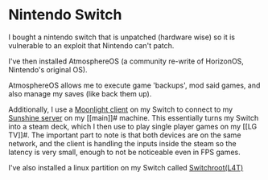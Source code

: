 # Nintendo Switch

I bought a nintendo switch that is unpatched (hardware wise) so it is vulnerable to an exploit that Nintendo can't patch.

I've then installed AtmosphereOS (a community re-write of HorizonOS,  Nintendo's original OS).

AtmosphereOS allows me to execute game 'backups', mod said games, and also manage my saves (like back them up).

Additionally, I use a [Moonlight client](https://github.com/XITRIX/Moonlight-Switch) on my Switch to connect to my [Sunshine server](https://github.com/LizardByte/Sunshine) on my [[main]]# machine. This essentially turns my Switch into a steam deck, which I then use
to play single player games on my [[LG TV]]#. The important part to note is that both devices are on the same network, and the client is handling the inputs inside the steam so the latency is very small, enough to not be noticeable even in FPS games.

I've also installed a linux partition on my Switch called [Switchroot(L4T)](https://wiki.switchroot.org/wiki/linux/linux-distributions)